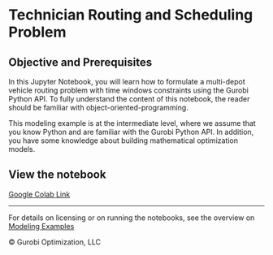 # Technician Routing and Scheduling Problem

## Objective and Prerequisites

In this Jupyter Notebook, you will learn how to formulate a multi-depot vehicle routing problem with time windows 
constraints using the Gurobi Python API. To fully understand the content of this notebook, the reader should be 
familiar with object-oriented-programming.

This modeling example is at the intermediate level, where we assume that you know Python and are familiar with the 
Gurobi Python API. In addition, you have some knowledge about building mathematical optimization models.


## View the notebook

[Google Colab Link](https://colab.research.google.com/github/Gurobi/modeling-examples/blob/master/technician_routing_scheduling/technician_routing_scheduling.ipynb)


----
For details on licensing or on running the notebooks, see the overview on [Modeling Examples](../)

© Gurobi Optimization, LLC